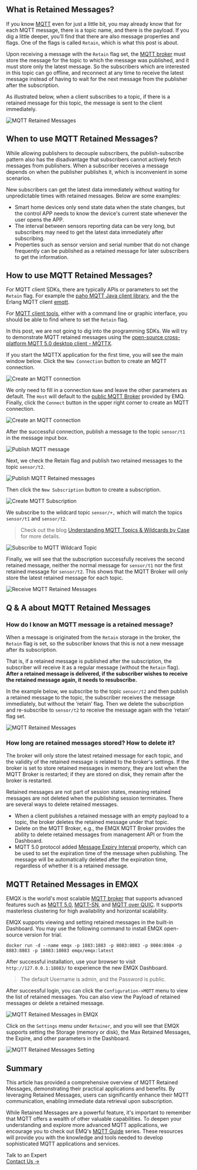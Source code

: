 ## What is Retained Messages?

If you know [MQTT](https://www.emqx.com/en/blog/the-easiest-guide-to-getting-started-with-mqtt) even for just a little bit, you may already know that for each MQTT message, there is a topic name, and there is the payload. If you dig a little deeper, you’ll find that there are also message properties and flags. One of the flags is called `Retain`, which is what this post is about.

Upon receiving a message with the `Retain` flag set, the [MQTT broker](https://www.emqx.com/en/blog/the-ultimate-guide-to-mqtt-broker-comparison) must store the message for the topic to which the message was published, and it must store only the latest message. So the subscribers which are interested in this topic can go offline, and reconnect at any time to receive the latest message instead of having to wait for the next message from the publisher after the subscription.

As illustrated below, when a client subscribes to a topic, if there is a retained message for this topic, the message is sent to the client immediately.

![MQTT Retained Messages](https://assets.emqx.com/images/f0d556a72ee7d9f1fe609659aa7ed2a9.png)


## When to use MQTT Retained Messages?

While allowing publishers to decouple subscribers, the publish-subscribe pattern also has the disadvantage that subscribers cannot actively fetch messages from publishers. When a subscriber receives a message depends on when the publisher publishes it, which is inconvenient in some scenarios.

New subscribers can get the latest data immediately without waiting for unpredictable times with retained messages. Below are some examples:

- Smart home devices only send state data when the state changes, but the control APP needs to know the device's current state whenever the user opens the APP.
- The interval between sensors reporting data can be very long, but subscribers may need to get the latest data immediately after subscribing.
- Properties such as sensor version and serial number that do not change frequently can be published as a retained message for later subscribers to get the information.


## How to use MQTT Retained Messages?

For MQTT client SDKs, there are typically APIs or parameters to set the `Retain` flag. For example the [paho MQTT Java client library](https://github.com/eclipse/paho.mqtt.java/blob/6f35dcb785597a6fd49091efe2dba47513939420/org.eclipse.paho.mqttv5.client/src/main/java/org/eclipse/paho/mqttv5/common/MqttMessage.java#L88), and the the Erlang MQTT client [emqtt](https://github.com/emqx/emqtt/blob/d5c630bf5c6e0d530be95e7255a089fefa0fe385/src/emqtt.erl#L428-L433).

For [MQTT client tools](https://www.emqx.com/en/blog/mqtt-client-tools), either with a command line or graphic interface, you should be able to find where to set the `Retain` flag.

In this post, we are not going to dig into the programming SDKs. We will try to demonstrate MQTT retained messages using the [open-source cross-platform MQTT 5.0 desktop client - MQTTX](https://mqttx.app/).

If you start the MQTTX application for the first time, you will see the main window below. Click the `New Connection` button to create an MQTT connection.

![Create an MQTT connection](https://assets.emqx.com/images/c3c89247952538c127839de49a398aec.png)

We only need to fill in a connection `Name` and leave the other parameters as default. The `Host` will default to the [public MQTT Broker](https://www.emqx.com/en/mqtt/public-mqtt5-broker) provided by EMQ. Finally, click the `Connect` button in the upper right corner to create an MQTT connection.

![Create an MQTT connection](https://assets.emqx.com/images/199e08891e0a7ca0ad78efa8f986dc21.png)

After the successful connection, publish a message to the topic `sensor/t1` in the message input box.

![Publish MQTT message](https://assets.emqx.com/images/d66d61a3e507c9371f6665ac1f6be289.png)

Next, we check the Retain flag and publish two retained messages to the topic `sensor/t2`.

![Publish MQTT Retained messages](https://assets.emqx.com/images/2c202c92516bb9d1394b65410b236dde.png)

Then click the `New Subscription` button to create a subscription.

![Create MQTT Subscription](https://assets.emqx.com/images/2e834540fa748f318f7a1f770070db64.png)

We subscribe to the wildcard topic `sensor/+,` which will match the topics `sensor/t1` and `sensor/t2`.

> Check out the blog [Understanding MQTT Topics & Wildcards by Case](https://www.emqx.com/en/blog/advanced-features-of-mqtt-topics) for more details.

![Subscribe to MQTT Wildcard Topic](https://assets.emqx.com/images/d7da8ae6e8cad9dffa82dee3b3014cc1.png)

Finally, we will see that the subscription successfully receives the second retained message, neither the normal message for `sensor/t1` nor the first retained message for `sensor/t2`. This shows that the MQTT Broker will only store the latest retained message for each topic.

![Receive MQTT Retained Messages](https://assets.emqx.com/images/a1a9d7e1ca32f77a8e54f09dccccee99.png)


## Q & A about MQTT Retained Messages

### How do I know an MQTT message is a retained message?

When a message is originated from the `Retain` storage in the broker, the `Retain` flag is set, so the subscriber knows that this is not a new message after its subscription.

That is, if a retained message is published after the subscription, the subscriber will receive it as a regular message (without the `Retain` flag). **After a retained message is delivered, if the subscriber wishes to receive the retained message again, it needs to resubscribe.**

In the example below, we subscribe to the topic `sensor/t2` and then publish a retained message to the topic, the subscriber receives the message immediately, but without the ‘retain’ flag. Then we delete the subscription and re-subscribe to `sensor/t2` to receive the message again with the ‘retain’ flag set.

![MQTT Retained Messages](https://assets.emqx.com/images/06d1e7ec9edfebccf2425c39a73b1e6e.png)

### How long are retained messages stored? How to delete it?

The broker will only store the latest retained message for each topic, and the validity of the retained message is related to the broker's settings. If the broker is set to store retained messages in memory, they are lost when the MQTT Broker is restarted; if they are stored on disk, they remain after the broker is restarted.

Retained messages are not part of session states, meaning retained messages are not deleted when the publishing session terminates. There are several ways to delete retained messages.

- When a client publishes a retained message with an empty payload to a topic, the broker deletes the retained message under that topic.
- Delete on the MQTT Broker, e.g., the EMQX MQTT Broker provides the ability to delete retained messages from management API or from the Dashboard.
- MQTT 5.0 protocol added [Message Expiry Interval](https://www.emqx.com/en/blog/mqtt-message-expiry-interval) property, which can be used to set the expiration time of the message when publishing. The message will be automatically deleted after the expiration time, regardless of whether it is a retained message.

## MQTT Retained Messages in EMQX

EMQX is the world's most scalable [MQTT broker](https://www.emqx.com/en/blog/the-ultimate-guide-to-mqtt-broker-comparison) that supports advanced features such as [MQTT 5.0](https://www.emqx.com/en/blog/introduction-to-mqtt-5), [MQTT-SN](https://www.emqx.com/en/blog/connecting-mqtt-sn-devices-using-emqx), and [MQTT over QUIC](https://www.emqx.com/en/blog/mqtt-over-quic). It supports masterless clustering for high availability and horizontal scalability.

EMQX supports viewing and setting retained messages in the built-in Dashboard. You may use the following command to install EMQX open-source version for trial.

```
docker run -d --name emqx -p 1883:1883 -p 8083:8083 -p 8084:8084 -p 8883:8883 -p 18083:18083 emqx/emqx:latest
```

After successful installation, use your browser to visit `http://127.0.0.1:18083/` to experience the new EMQX Dashboard.

> The default Username is admin, and the Password is public.

After successful login, you can click the `Configuration->MQTT` menu to view the list of retained messages. You can also view the Payload of retained messages or delete a retained message.

![MQTT Retained Messages in EMQX](https://assets.emqx.com/images/125fb714b5ab0eae6689fe305795d0e2.png)

Click on the `Settings` menu under `Retainer`, and you will see that EMQX supports setting the Storage (memory or disk), the Max Retained Messages, the Expire, and other parameters in the Dashboard.

![MQTT Retained Messages Setting](https://assets.emqx.com/images/6b916b14536358e43a58eaac02a816cd.png)


## Summary

This article has provided a comprehensive overview of MQTT Retained Messages, demonstrating their practical applications and benefits. By leveraging Retained Messages, users can significantly enhance their MQTT communication, enabling immediate data retrieval upon subscription.

While Retained Messages are a powerful feature, it's important to remember that MQTT offers a wealth of other valuable capabilities. To deepen your understanding and explore more advanced MQTT applications, we encourage you to check out EMQ's [MQTT Guide](https://www.emqx.com/en/mqtt-guide) series. These resources will provide you with the knowledge and tools needed to develop sophisticated MQTT applications and services.



<section class="promotion">
    <div>
        Talk to an Expert
    </div>
    <a href="https://www.emqx.com/en/contact?product=solutions" class="button is-gradient">Contact Us →</a>
</section>
